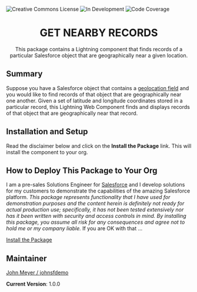 ![Creative Commons License](https://img.shields.io/badge/license-Creative%20Commons-success) ![In Development](https://img.shields.io/badge/status-Released-success) ![Code Coverage](https://img.shields.io/badge/apex%20code%20coverage-100%25-success)

<h1 align="center">GET NEARBY RECORDS</h1>
<p align="center">
This package contains a Lightning component that finds records of a particular Salesforce object that are geographically near a given location.
</p>

## Summary

Suppose you have a Salesforce object that contains a [geolocation field](https://help.salesforce.com/articleView?id=custom_field_geolocate_overview.htm&type=0) and you would like to find records of that object that are geographically near one another. Given a set of latitude and longitude coordinates stored in a particular record, this Lightning Web Component finds and displays records of that object that are geographically near that record.

## Installation and Setup

Read the disclaimer below and click on the **Install the Package** link. This will install the component to your org.

## How to Deploy This Package to Your Org

I am a pre-sales Solutions Engineer for [Salesforce](https://www.salesforce.com) and I develop solutions for my customers to demonstrate the capabilities of the amazing Salesforce platform. _This package represents functionality that I have used for demonstration purposes and the content herein is definitely not ready for actual production use; specifically, it has not been tested extensively nor has it been written with security and access controls in mind. By installing this package, you assume all risk for any consequences and agree not to hold me or my company liable._ If you are OK with that ...

[Install the Package](https://login.salesforce.com/packaging/installPackage.apexp?p0=04t2E000003od7qQAA)

## Maintainer

[John Meyer / johnsfdemo](https://github.com/johnsfdemo)

**Current Version**: 1.0.0
